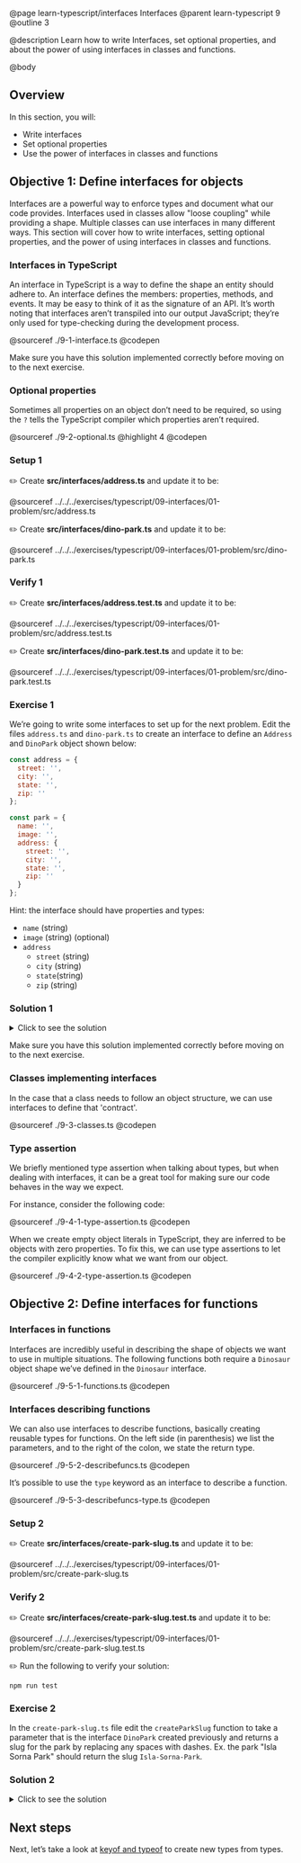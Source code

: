 @page learn-typescript/interfaces Interfaces
@parent learn-typescript 9
@outline 3

@description Learn how to write Interfaces, set optional properties, and about the power of using interfaces in classes and functions.

@body

## Overview

In this section, you will:

- Write interfaces
- Set optional properties
- Use the power of interfaces in classes and functions

## Objective 1: Define interfaces for objects

Interfaces are a powerful way to enforce types and document what our code provides. Interfaces used in classes allow "loose coupling" while providing a shape. Multiple classes can use interfaces in many different ways. This section will cover how to write interfaces, setting optional properties, and the power of using interfaces in classes and functions.

### Interfaces in TypeScript

An interface in TypeScript is a way to define the shape an entity should adhere to. An interface defines the members: properties, methods, and events. It may be easy to think of it as the signature of an API. It’s worth noting that interfaces aren’t transpiled into our output JavaScript; they’re only used for type-checking during the development process.

@sourceref ./9-1-interface.ts
@codepen

Make sure you have this solution implemented correctly before moving on to the next exercise.

### Optional properties

Sometimes all properties on an object don’t need to be required, so using the ``?`` tells the TypeScript compiler which properties aren’t required.

@sourceref ./9-2-optional.ts
@highlight 4
@codepen

### Setup 1

✏️ Create **src/interfaces/address.ts** and update it to be:

@sourceref ../../../exercises/typescript/09-interfaces/01-problem/src/address.ts

✏️ Create **src/interfaces/dino-park.ts** and update it to be:

@sourceref ../../../exercises/typescript/09-interfaces/01-problem/src/dino-park.ts



### Verify 1

✏️ Create **src/interfaces/address.test.ts** and update it to be:

@sourceref ../../../exercises/typescript/09-interfaces/01-problem/src/address.test.ts

✏️ Create **src/interfaces/dino-park.test.ts** and update it to be:

@sourceref ../../../exercises/typescript/09-interfaces/01-problem/src/dino-park.test.ts

### Exercise 1

We’re going to write some interfaces to set up for the next problem. Edit the files `address.ts` and `dino-park.ts` to create an interface to define an ``Address`` and ``DinoPark`` object shown below:

```javascript
const address = {
  street: '',
  city: '',
  state: '',
  zip: ''
};

const park = {
  name: '',
  image: '',
  address: {
    street: '',
    city: '',
    state: '',
    zip: ''
  }
};
```

Hint: the interface should have properties and types:

- ``name`` (string)
- ``image`` (string) (optional)
- ``address``
  - ``street`` (string)
  - ``city`` (string)
  - ``state``(string)
  - ``zip`` (string)

### Solution 1

<details>
<summary>Click to see the solution</summary>

✏️ Update `address.ts` to the following:

@sourceref ../../../exercises/typescript/09-interfaces/01-solution/src/address.ts
@highlight 2-5

✏️ Update `dino-park.ts` to the following:

@sourceref ../../../exercises/typescript/09-interfaces/01-solution/src/dino-park.ts
@highlight 4-6

</details>

Make sure you have this solution implemented correctly before moving on to the next exercise.

### Classes implementing interfaces

In the case that a class needs to follow an object structure, we can use interfaces to define that 'contract'.

@sourceref ./9-3-classes.ts
@codepen

### Type assertion

We briefly mentioned type assertion when talking about types, but when dealing with interfaces, it can be a great tool for making sure our code behaves in the way we expect.

For instance, consider the following code:

@sourceref ./9-4-1-type-assertion.ts
@codepen

When we create empty object literals in TypeScript, they are inferred to be objects with zero properties. To fix this, we can use type assertions to let the compiler explicitly know what we want from our object.

@sourceref ./9-4-2-type-assertion.ts
@codepen

## Objective 2: Define interfaces for functions

### Interfaces in functions

Interfaces are incredibly useful in describing the shape of objects we want to use in multiple situations. The following functions both require a ``Dinosaur`` object shape we’ve defined in the ``Dinosaur`` interface.

@sourceref ./9-5-1-functions.ts
@codepen

### Interfaces describing functions

We can also use interfaces to describe functions, basically creating reusable types for functions. On the left side (in parenthesis) we list the parameters, and to the right of the colon, we state the return type.

@sourceref ./9-5-2-describefuncs.ts
@codepen

It’s possible to use the `type` keyword as an interface to describe a function.

@sourceref ./9-5-3-describefuncs-type.ts
@codepen

### Setup 2

✏️ Create **src/interfaces/create-park-slug.ts** and update it to be:

@sourceref ../../../exercises/typescript/09-interfaces/01-problem/src/create-park-slug.ts

### Verify 2

✏️ Create **src/interfaces/create-park-slug.test.ts** and update it to be:

@sourceref ../../../exercises/typescript/09-interfaces/01-problem/src/create-park-slug.test.ts

✏️ Run the following to verify your solution:

```shell
npm run test
```

### Exercise 2

In the `create-park-slug.ts` file edit the ``createParkSlug`` function to take a parameter that is the interface ```DinoPark``` created previously and returns a slug for the park by replacing any spaces with dashes. Ex. the park "Isla Sorna Park" should return the slug `Isla-Sorna-Park`.

### Solution 2

<details>
<summary>Click to see the solution</summary>

✏️ Update `create-park-slug.ts` to the following:

@sourceref ../../../exercises/typescript/09-interfaces/01-solution/src/create-park-slug.ts
@highlight 3-4

</details>

## Next steps

Next, let’s take a look at [keyof and typeof](./keyof-typeof.html) to create new types from types.
